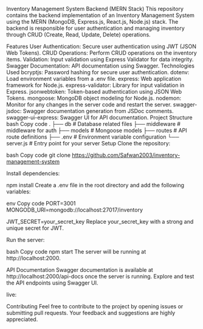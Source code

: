 Inventory Management System Backend (MERN Stack)
This repository contains the backend implementation of an Inventory Management System using the MERN (MongoDB, Express.js, React.js, Node.js) stack. The backend is responsible for user authentication and managing inventory through CRUD (Create, Read, Update, Delete) operations.

Features
User Authentication: Secure user authentication using JWT (JSON Web Tokens).
CRUD Operations: Perform CRUD operations on the inventory items.
Validation: Input validation using Express Validator for data integrity.
Swagger Documentation: API documentation using Swagger.
Technologies Used
bcryptjs: Password hashing for secure user authentication.
dotenv: Load environment variables from a .env file.
express: Web application framework for Node.js.
express-validator: Library for input validation in Express.
jsonwebtoken: Token-based authentication using JSON Web Tokens.
mongoose: MongoDB object modeling for Node.js.
nodemon: Monitor for any changes in the server code and restart the server.
swagger-jsdoc: Swagger documentation generation from JSDoc comments.
swagger-ui-express: Swagger UI for API documentation.
Project Structure
bash
Copy code
.
├── db              # Database related files
├── middleware      # middleware for auth
├── models          # Mongoose models
├── routes          # API route definitions
├── .env            # Environment variable configuration
└── server.js       # Entry point for your server
Setup
Clone the repository:

bash
Copy code
git clone https://github.com/Safwan2003/inventory-management-system

Install dependencies:

npm install
Create a .env file in the root directory and add the following variables:

env
Copy code
PORT=3001
MONGODB_URI=mongodb://localhost:27017/inventory 

JWT_SECRET=your_secret_key
Replace your_secret_key with a strong and unique secret for JWT.

Run the server:

bash
Copy code
npm start
The server will be running at http://localhost:2000.

API Documentation
Swagger documentation is available at http://localhost:2000/api-docs once the server is running. Explore and test the API endpoints using Swagger UI.

live:


Contributing
Feel free to contribute to the project by opening issues or submitting pull requests. Your feedback and suggestions are highly appreciated.
